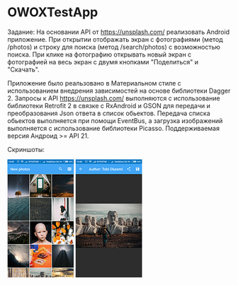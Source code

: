 # OWOXTestApp
Задание: 
На основании API от https://unsplash.com/ реализовать Android приложение. 
При открытии отображать экран с фотографиями (метод /photos) и строку для поиска (метод /search/photos) с возможностью поиска. 
При клике на фотографию открывать новый экран с фотографией на весь экран с двумя кнопками "Поделиться" и "Скачать".

Приложение было реальзовано в Материальном стиле с использованием внедрения зависимостей на основе библиотеки Dagger 2. Запросы к API https://unsplash.com/ выполняются с использование библиотеки Retrofit 2 в связке с RxAndroid и GSON для передачи и преобразования Json ответа в список обьектов. Передача списка обьектов выполняется при помощи EventBus, а загрузка изображений выполняется с использование библиотеки Picasso. Поддерживаемая версия Андроид >= API 21.

Скриншоты:

![Скриншот_1](https://github.com/lepekha/OWOXTestApp/blob/master/screen__1.png)
![Скриншот_2](https://github.com/lepekha/OWOXTestApp/blob/master/screen__2.png) 
